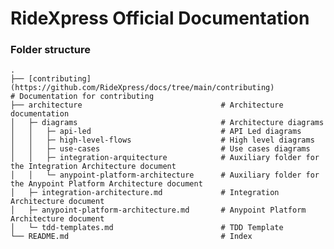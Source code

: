 # RideXpress Official Documentation

### Folder structure
    .
    ├── [contributing](https://github.com/RideXpress/docs/tree/main/contributing)               # Documentation for contributing
    ├── architecture                               # Architecture documentation
    │   ├─ diagrams                                # Architecture diagrams
    │   │   ├─ api-led                             # API Led diagrams
    │   │   ├─ high-level-flows                    # High level diagrams
    │   │   ├─ use-cases                           # Use cases diagrams
    │   │   ├─ integration-arquitecture            # Auxiliary folder for the Integration Architecture document
    │   │   └─ anypoint-platform-architecture      # Auxiliary folder for the Anypoint Platform Architecture document
    │   ├─ integration-architecture.md             # Integration Architecture document
    │   ├─ anypoint-platform-architecture.md       # Anypoint Platform Architecture document
    │   └─ tdd-templates.md                        # TDD Template 
    └── README.md                                  # Index
